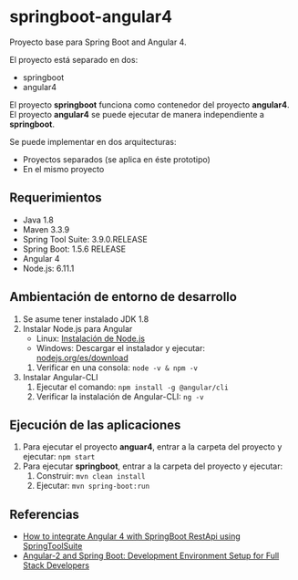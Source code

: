 # springboot-angular4
Proyecto base para Spring Boot and Angular 4.

El proyecto está separado en dos:
* springboot
* angular4

El proyecto **springboot** funciona como contenedor del proyecto **angular4**.
El proyecto **angular4** se puede ejecutar de manera independiente a **springboot**.

Se puede implementar en dos arquitecturas:
* Proyectos separados (se aplica en éste prototipo)
* En el mismo proyecto

## Requerimientos
* Java 1.8
* Maven 3.3.9
* Spring Tool Suite: 3.9.0.RELEASE
* Spring Boot: 1.5.6 RELEASE
* Angular 4
* Node.js: 6.11.1

## Ambientación de entorno de desarrollo
1. Se asume tener instalado JDK 1.8
1. Instalar Node.js para Angular
   * Linux: [Instalación de Node.js](https://www.digitalocean.com/community/tutorials/how-to-install-node-js-on-ubuntu-16-04)
   * Windows: Descargar el instalador y ejecutar: [nodejs.org/es/download](https://nodejs.org/es/download/)
   1. Verificar en una consola: `node -v & npm -v`
1. Instalar Angular-CLI
   1. Ejecutar el comando: `npm install -g @angular/cli`
   1. Verificar la instalación de Angular-CLI: `ng -v`

## Ejecución de las aplicaciones
1. Para ejecutar el proyecto **anguar4**, entrar a la carpeta del proyecto y ejecutar: `npm start`
1. Para ejecutar **springboot**, entrar a la carpeta del proyecto y ejecutar:
   1. Construir: `mvn clean install`
   1. Ejecutar: `mvn spring-boot:run`


## Referencias
* [How to integrate Angular 4 with SpringBoot RestApi using SpringToolSuite](http://javasampleapproach.com/java-integration/integrate-angular-4-springboot-web-app-springtoolsuite)
* [Angular-2 and Spring Boot: Development Environment Setup for Full Stack Developers](https://dzone.com/articles/angular-2-and-spring-boot-development-environment)
